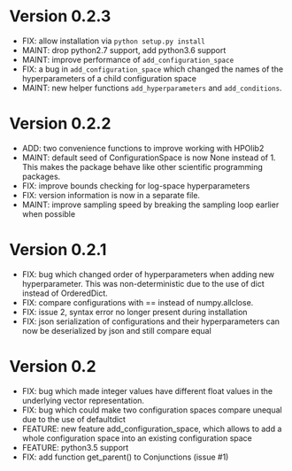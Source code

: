 # Version 0.2.3

* FIX: allow installation via `python setup.py install`
* MAINT: drop python2.7 support, add python3.6 support
* MAINT: improve performance of `add_configuration_space`
* FIX: a bug in `add_configuration_space` which changed the names of the
  hyperparameters of a child configuration space
* MAINT: new helper functions `add_hyperparameters` and `add_conditions`.

# Version 0.2.2

* ADD: two convenience functions to improve working with HPOlib2
* MAINT: default seed of ConfigurationSpace is now None instead of 1. This makes
  the package behave like other scientific programming packages.
* FIX: improve bounds checking for log-space hyperparameters
* FIX: version information is now in a separate file.
* MAINT: improve sampling speed by breaking the sampling loop earlier when
  possible

# Version 0.2.1

* FIX: bug which changed order of hyperparameters when adding new 
  hyperparameter. This was non-deterministic due to the use of dict instead 
  of OrderedDict.
* FIX: compare configurations with == instead of numpy.allclose.
* FIX: issue 2, syntax error no longer present during installation
* FIX: json serialization of configurations and their hyperparameters can now
       be deserialized by json and still compare equal 

# Version 0.2

* FIX: bug which made integer values have different float values in the 
  underlying vector representation.
* FIX: bug which could make two configuration spaces compare unequal due to 
  the use of defaultdict
* FEATURE: new feature add_configuration_space, which allows to add a whole 
  configuration space into an existing configuration space
* FEATURE: python3.5 support
* FIX: add function get_parent() to Conjunctions (issue #1)
